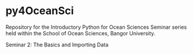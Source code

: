 # py4OceanSci
Repository for the Introductory Python for Ocean Sciences Seminar series held within the School of Ocean Sciences, Bangor University. 

Seminar 2: The Basics and Importing Data 


